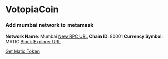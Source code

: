# VotopiaCoin


### Add mumbai network to metamask

**Network Name**: Mumbai
[New RPC URL](https://polygon-mumbai.infura.io/v3/4458cf4d1689497b9a38b1d6bbf05e78)
**Chain ID**: 80001
**Currency Symbol**: MATIC
[Block Explorer URL](https://mumbai.polygonscan.com)



[Get Matic Token](https://faucet.polygon.technology/)